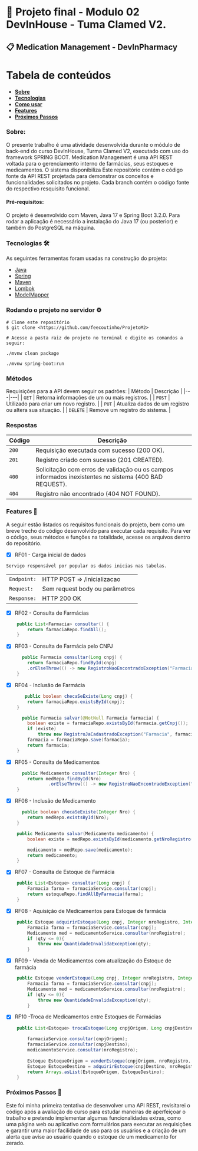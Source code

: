 # 🚀 Projeto final - Modulo 02 DevInHouse - Tuma Clamed V2.

## 📋 Medication Management - DevInPharmacy

Tabela de conteúdos
=================
<!--ts-->
   * [**Sobre**](#Sobre)
   * [**Tecnologias**](#Tecnologias)
   * [**Como usar**](#Rodandooprojetonoservidor)
   * [**Features**](#Features)
   * [**Próximos Passos**](#ProximosPassos)
  
<!--te-->

### Sobre:

O presente trabalho é uma atividade desenvolvida durante o módulo de back-end do curso DevInHouse, Turma Clamed V2, executado com uso do framework SPRING BOOT. 
Medication Management é uma API REST voltada para o gerenciamento interno de farmácias, seus estoques e medicamentos. O sistema disponibiliza
Este repositório contém o código fonte da API REST projetada para demonstrar os conceitos e funcionalidades solicitados no projeto. Cada branch contém o código fonte do respectivo resquisito funcional.

#### Pré-requisitos:
O projeto é desenvolvido com Maven, Java 17 e Spring Boot 3.2.0. 
Para rodar a aplicação é necessário a instalação do Java 17 (ou posterior) e também do PostgreSQL na máquina.

### Tecnologias 🛠

As seguintes ferramentas foram usadas na construção do projeto:

- [Java](https://www.java.com/pt-BR/)
- [Spring](https://spring.io/)
- [Maven](https://maven.apache.org/)
- [Lombok](https://projectlombok.org/)
- [ModelMapper](https://modelmapper.org/)

### Rodando o projeto no servidor ⚙️ 

```shell
# Clone este repositório
$ git clone <https://github.com/feecoutinho/ProjetoM2>
```
```shell
# Acesse a pasta raiz do projeto no terminal e digite os comandos a seguir:

./mvnw clean package

./mvnw spring-boot:run

```
### Métodos

Requisições para a API devem seguir os padrões:
| Método | Descrição |
|---|---|
| `GET` | Retorna informações de um ou mais registros. |
| `POST` | Utilizado para criar um novo registro. |
| `PUT` | Atualiza dados de um registro ou altera sua situação. |
| `DELETE` | Remove um registro do sistema. |

### Respostas

| Código | Descrição |
|---|---|
| `200` | Requisição executada com sucesso (200 OK).|
| `201` | Registro criado com sucesso (201 CREATED).|
| `400` | Solicitação com erros de validação ou os campos informados inexistentes no sistema (400 BAD REQUEST).|
| `404` | Registro não encontrado (404 NOT FOUND).|


### Features 📄

A seguir estão listados os requisitos funcionais do projeto, bem como um  breve trecho do código desenvolvido para executar cada requisito.
Para ver o código, seus métodos e funções na totalidade, acesse os arquivos dentro do repositório.


- [x] RF01 - Carga inicial de dados
```shell
Serviço responsável por popular os dados inicias nas tabelas.
```
|  |  |
|---|---|
| `Endpoint:` | HTTP POST ⇒ /inicializacao |
| `Request:`  | Sem request body ou parâmetros |
| `Response:` | HTTP 200 OK |

- [x] RF02 - Consulta de Farmácias
~~~~Java
    public List<Farmacia> consultar() {
        return farmaciaRepo.findAll();
    }
~~~~

- [x] RF03 - Consulta de Farmácia pelo CNPJ
~~~~Java
      public Farmacia consultar(Long cnpj) {
        return farmaciaRepo.findById(cnpj)
        .orElseThrow(() -> new RegistroNaoEncontradoException("Farmacia", cnpj));
    }
~~~~

- [x] RF04 - Inclusão de Farmácia
~~~~Java
       public boolean checaSeExiste(Long cnpj) {
        return farmaciaRepo.existsById(cnpj);
    }

      public Farmacia salvar(@NotNull Farmacia farmacia) {
        boolean existe = farmaciaRepo.existsById(farmacia.getCnpj());
        if (existe)
            throw new RegistroJaCadastradoException("Farmacia", farmacia.getCnpj());
        farmacia = farmaciaRepo.save(farmacia);
        return farmacia;
    }
~~~~

- [x] RF05 - Consulta de Medicamentos
~~~~Java
      public Medicamento consultar(Integer Nro) {
        return medRepo.findById(Nro)
                .orElseThrow(() -> new RegistroNaoEncontradoException("Medicamento", Nro));
    }
~~~~

- [x] RF06 - Inclusão de Medicamento
~~~~Java
      public boolean checaSeExiste(Integer Nro) {
        return medRepo.existsById(Nro);
    }

    public Medicamento salvar(Medicamento medicamento) {
        boolean existe = medRepo.existsById(medicamento.getNroRegistro());

        medicamento = medRepo.save(medicamento);
        return medicamento;
    }
~~~~

- [x] RF07 - Consulta de Estoque de Farmácia
~~~~Java
    public List<Estoque> consultar(Long cnpj) {
        Farmacia farma = farmaciaService.consultar(cnpj);
        return estoqueRepo.findAllByFarmacia(farma);
    }
~~~~

- [x] RF08 - Aquisição de Medicamentos para Estoque de farmácia
~~~~Java
    public Estoque adquirirEstoque(Long cnpj, Integer nroRegistro, Integer qty, LocalDateTime data) {
        Farmacia farma = farmaciaService.consultar(cnpj);
        Medicamento med = medicamentoService.consultar(nroRegistro);
        if (qty <= 0){
            throw new QuantidadeInvalidaException(qty);
        }
~~~~

- [x] RF09 - Venda de Medicamentos com atualização do Estoque de farmácia
~~~~Java
    public Estoque venderEstoque(Long cnpj, Integer nroRegistro, Integer qty, LocalDateTime data) {
        Farmacia farma = farmaciaService.consultar(cnpj);
        Medicamento med = medicamentoService.consultar(nroRegistro);
        if (qty <= 0){
            throw new QuantidadeInvalidaException(qty);
        }
~~~~

- [x] RF10 -Troca de Medicamentos entre Estoques de Farmácias

~~~~Java
    public List<Estoque> trocaEstoque(Long cnpjOrigem, Long cnpjDestino, Integer nroRegistro, Integer qty, LocalDateTime data) {
       
        farmaciaService.consultar(cnpjOrigem);
        farmaciaService.consultar(cnpjDestino);
        medicamentoService.consultar(nroRegistro);
      
        Estoque EstoqueOrigem = venderEstoque(cnpjOrigem, nroRegistro, qty, data);
        Estoque EstoqueDestino = adquirirEstoque(cnpjDestino, nroRegistro, qty, data);
        return Arrays.asList(EstoqueOrigem, EstoqueDestino);
    }
~~~~

### Próximos Passos 💭
Este foi minha primeira tentativa de desenvolver uma API REST, revisitarei o código após a avaliação do curso para estudar maneiras de aperfeiçoar o trabalho e pretendo implementar algumas funcionalidades extras, como uma página web ou aplicativo com formulários para executar as requisições e garantir uma maior facilidade de uso para os usuários e a criação de um alerta que avise ao usuário quando o estoque de um medicamento for zerado.

